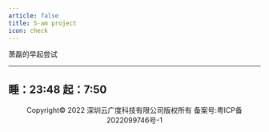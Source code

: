 ```yaml
---
article: false
title: 5-am project
icon: check
---
```


萧磊的早起尝试

---
睡：23:48 
起：7:50
---

<div style="text-align:center"> Copyright© 2022 深圳云广度科技有限公司版权所有 备案号:<a href-"https://beian.miit.gov.cn">粤ICP备2022099746号-1</a></div>
